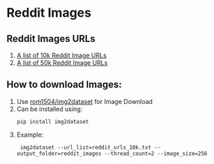# Reddit Images

## Reddit Images URLs
1. [A list of 10k Reddit Image URLs](reddit_urls_10k.txt)
2. [A list of 50k Reddit Image URLs](reddit_urls_50k.txt)

## How to download Images:
1. Use [rom1504/img2dataset](https://github.com/rom1504/img2dataset) for Image Download
2. Can be installed using:
    ```
    pip install img2dataset
    ```
3. Example:
   ```
    img2dataset --url_list=reddit_urls_10k.txt --output_folder=reddit_images --thread_count=2 --image_size=256
   ```
